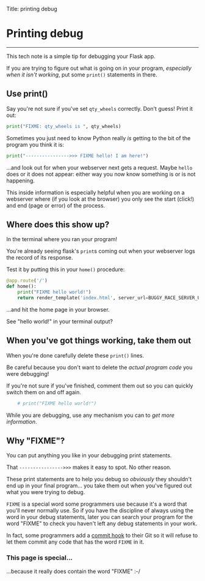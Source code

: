 Title: printing debug


# Printing debug

---

This tech note is a simple tip for debugging your Flask app.

If you are trying to figure out what is going on in your program, *especially
when it isn't working*, put some `print()` statements in there.


## Use print()

Say you're not sure if you've set `qty_wheels` correctly. Don't guess!
Print it out:

```python
print("FIXME: qty_wheels is ", qty_wheels)
```

Sometimes you just need to know Python really _is_ getting to the bit of the
program you think it is:

```python
print("---------------->>> FIXME hello! I am here!")
```

...and look out for when your webserver next gets a request. Maybe `hello` does
or it does not appear: either way you now know something is or is not happening.

This inside information is especially helpful when you are working on a
webserver where (if you look at the browser) you only see the start (click!)
and end (page or error) of the process.

## Where does this show up?

In the terminal where you ran your program!

You're already seeing flask's `print`s coming out when your webserver logs the
record of its response.

Test it by putting this in your `home()` procedure:

```python
@app.route('/')
def home():
    print("FIXME hello world!")
    return render_template('index.html', server_url=BUGGY_RACE_SERVER_URL)
```

...and hit the home page in your browser.

See "hello world!" in your terminal output?

 
## When you've got things working, take them out

When you're done carefully delete these `print()` lines.

Be careful because you don't want to delete the _actual program code_
you were debugging!

If you're not sure if you've finished, comment them out so you can quickly
switch them on and off again. 

```python
    # print("FIXME hello world!")
```

While you are debugging, use any mechanism you can to _get more information_. 


## Why "FIXME"?

You can put anything you like in your debugging print statements.

That `---------------->>>` makes it easy to spot. No other reason.

These print statements are to help you debug so _obviously_ they shouldn't end
up in your final program... you take them out when you've figured out what you
were trying to debug.

`FIXME` is a special word some programmers use because it's a word that you'll
never normally use. So if you have the discipline of always using the word in
your debug statements, later you can search your program for the word "FIXME"
to check you haven't left any debug statements in your work.

In fact, some programmers add a
[commit hook](https://git-scm.com/book/en/v2/Customizing-Git-Git-Hooks)
to their Git so it will refuse to let them commit any code that has the word
`FIXME` in it.


### This page is special...

...because it really does contain the word "FIXME" :-/


